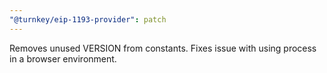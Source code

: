 ```yaml
---
"@turnkey/eip-1193-provider": patch
---
```


Removes unused VERSION from constants. Fixes issue with using process in a browser environment.
